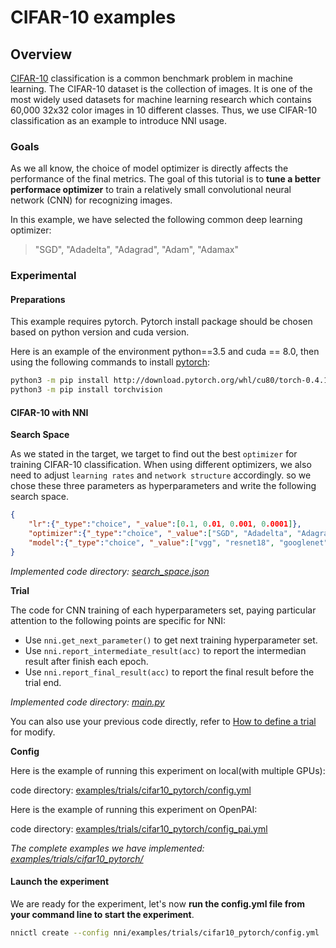 # CIFAR-10 examples

## Overview

[CIFAR-10](https://www.cs.toronto.edu/~kriz/cifar.html) classification is a common benchmark problem in machine learning. The CIFAR-10 dataset is the collection of images. It is one of the most widely used datasets for machine learning research which contains 60,000 32x32 color images in 10 different classes. Thus, we use CIFAR-10 classification as an example to introduce NNI usage.

### **Goals**

As we all know, the choice of model optimizer is directly affects the performance of the final metrics. The goal of this tutorial is to **tune a better performace optimizer** to train a relatively small convolutional neural network (CNN) for recognizing images.

In this example, we have selected the following common deep learning optimizer:

> "SGD", "Adadelta", "Adagrad", "Adam", "Adamax"

### **Experimental**

#### Preparations

This example requires pytorch. Pytorch install package should be chosen based on python version and cuda version.

Here is an example of the environment python==3.5 and cuda == 8.0, then using the following commands to install [pytorch](https://pytorch.org/):

```bash
python3 -m pip install http://download.pytorch.org/whl/cu80/torch-0.4.1-cp35-cp35m-linux_x86_64.whl
python3 -m pip install torchvision
```

#### CIFAR-10 with NNI

**Search Space**

As we stated in the target, we target to find out the best `optimizer` for training CIFAR-10 classification. When using different optimizers, we also need to adjust `learning rates` and `network structure` accordingly. so we chose these three parameters as hyperparameters and write the following search space.

```json
{
    "lr":{"_type":"choice", "_value":[0.1, 0.01, 0.001, 0.0001]},
    "optimizer":{"_type":"choice", "_value":["SGD", "Adadelta", "Adagrad", "Adam", "Adamax"]},
    "model":{"_type":"choice", "_value":["vgg", "resnet18", "googlenet", "densenet121", "mobilenet", "dpn92", "senet18"]}
}
```

*Implemented code directory: [search_space.json](https://github.com/Microsoft/nni/blob/master/examples/trials/cifar10_pytorch/search_space.json)*

**Trial**

The code for CNN training of each hyperparameters set, paying particular attention to the following points are specific for NNI:

* Use `nni.get_next_parameter()` to get next training hyperparameter set.
* Use `nni.report_intermediate_result(acc)` to report the intermedian result after finish each epoch.
* Use `nni.report_final_result(acc)` to report the final result before the trial end.

*Implemented code directory: [main.py](https://github.com/Microsoft/nni/blob/master/examples/trials/cifar10_pytorch/main.py)*

You can also use your previous code directly, refer to [How to define a trial](Trials.md) for modify.

**Config**

Here is the example of running this experiment on local(with multiple GPUs):

code directory: [examples/trials/cifar10_pytorch/config.yml](https://github.com/Microsoft/nni/blob/master/examples/trials/cifar10_pytorch/config.yml)

Here is the example of running this experiment on OpenPAI:

code directory: [examples/trials/cifar10_pytorch/config_pai.yml](https://github.com/Microsoft/nni/blob/master/examples/trials/cifar10_pytorch/config_pai.yml)

*The complete examples we have implemented: [examples/trials/cifar10_pytorch/](https://github.com/Microsoft/nni/tree/master/examples/trials/cifar10_pytorch)*

#### Launch the experiment

We are ready for the experiment, let's now **run the config.yml file from your command line to start the experiment**.

```bash
nnictl create --config nni/examples/trials/cifar10_pytorch/config.yml
```